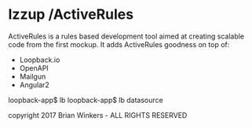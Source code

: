 # Izzup /ActiveRules
ActiveRules is a rules based development tool aimed at creating scalable code from the first mockup.
It adds ActiveRules goodness on top of:
* Loopback.io
* OpenAPI
* Mailgun
* Angular2

loopback-app$ lb
loopback-app$ lb datasource

copyright 2017 Brian Winkers - ALL RIGHTS RESERVED
